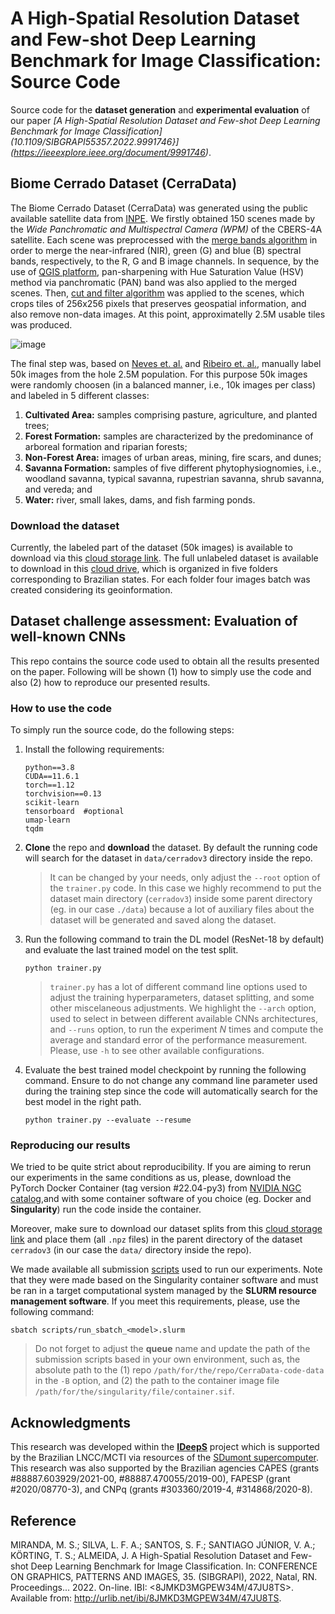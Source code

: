 # A High-Spatial Resolution Dataset and Few-shot Deep Learning Benchmark for Image Classification: Source Code

Source code for the **dataset generation** and **experimental evaluation** of our paper *[A High-Spatial Resolution Dataset and Few-shot Deep Learning Benchmark for Image Classification](10.1109/SIBGRAPI55357.2022.9991746}](https://ieeexplore.ieee.org/document/9991746)*.

## Biome Cerrado Dataset (CerraData)

The Biome Cerrado Dataset (CerraData) was generated using the public available satellite data from [INPE](http://www.dgi.inpe.br/). We firstly obtained 150 scenes made by the *Wide Panchromatic and Multispectral Camera (WPM)* of the CBERS-4A satellite. Each scene was preprocessed with the [merge bands algorithm](data_management/merge_bands.py) in order to merge the near-infrared (NIR), green (G) and blue (B) spectral bands, respectively, to the R, G and B image channels. In sequence, by the use of [QGIS platform](https://qgis.org/pt_BR/site/), pan-sharpening with Hue Saturation Value (HSV) method via panchromatic (PAN) band was also applied to the merged scenes. Then, [cut and filter algorithm](data_management/cut_and_filter_images.py) was applied to the scenes, which crops tiles of 256x256 pixels that preserves geospatial information, and also remove non-data images. At this point, approximatelly 2.5M usable tiles was produced.

![image](classes.jpeg)

The final step was, based on [Neves et. al.](https://doi.org/10.1117/1.JRS.15.044504) and [Ribeiro et. al.](https://www.embrapa.br/busca-de-publicacoes/-/publicacao/554094/fitofisionomias-do-bioma-cerrado), manually label 50k images from the hole 2.5M population. For this purpose 50k images  were randomly choosen (in a balanced manner, i.e., 10k images per class) and labeled in 5 different classes: 
1. **Cultivated Area:** samples comprising pasture, agriculture, and planted trees; 
2. **Forest Formation:** samples are characterized by the predominance of arboreal formation and riparian forests; 
3. **Non-Forest Area:** images of urban areas, mining, fire scars, and dunes; 
4. **Savanna Formation:** samples of five different phytophysiognomies, i.e., woodland savanna, typical savanna, rupestrian savanna, shrub savanna, and vereda; and 
5. **Water:** river, small lakes, dams, and fish farming ponds.

### Download the dataset
Currently, the labeled part of the dataset (50k images) is available to download via this [cloud storage link](https://www.kaggle.com/datasets/cerranet/biome-cerrado-dataset-cerradata). The full unlabeled dataset is available to download in this [cloud drive](https://inpebr-my.sharepoint.com/:f:/g/personal/mateus_miranda_inpe_br/EhAvFUXWZVlGq_saQc_wPXcB-5x5wwM_9wi4dkhzGMD9pA?e=K1H5bt), which is organized in five folders corresponding to Brazilian states. For each folder four images batch was created considering its geoinformation. 

## Dataset challenge assessment: Evaluation of well-known CNNs

This repo contains the source code used to obtain all the results presented on the paper. Following will be shown (1) how to simply use the code and also (2) how to reproduce our presented results.

### How to use the code

To simply run the source code, do the following steps:

1. Install the following requirements:
    
    ```
    python==3.8 
    CUDA==11.6.1
    torch==1.12
    torchvision==0.13
    scikit-learn
    tensorboard  #optional
    umap-learn
    tqdm
    ```


2. **Clone** the repo and **download** the dataset. By default the running code will search for the dataset in `data/cerradov3` directory inside the repo.

    >  It can be changed by your needs, only adjust the `--root` option of the `trainer.py` code. In this case we highly recommend to put the dataset main directory (`cerradov3`) inside some parent directory (eg. in our case `./data`) because a lot of auxiliary files about the dataset will be generated and saved along the dataset.

3. Run the following command to train the DL model (ResNet-18 by default) and evaluate the last trained model on the test split.

    `python trainer.py`

    > `trainer.py` has a lot of different command line options used to adjust the training hyperparameters, dataset splitting, and some other miscelaneous adjustments. We highlight the `--arch` option, used to select in between different available CNNs architectures, and `--runs` option, to run the experiment $N$ times and compute the average and standard error of the performance measurement. Please, use `-h` to see other available configurations.

4. Evaluate the best trained model checkpoint by running the following command. Ensure to do not change any command line parameter used during the training step since the code will automatically search for the best model in the right path.

    `python trainer.py --evaluate --resume`

### Reproducing our results

We tried to be quite strict about reproducibility. If you are aiming to rerun our experiments in the same conditions as us, please, download the PyTorch Docker Container (tag version #22.04-py3) from [NVIDIA NGC catalog](https://catalog.ngc.nvidia.com/orgs/nvidia/containers/pytorch),and with some container software of you choice (eg. Docker and **Singularity**) run the code inside the container.

Moreover, make sure to download our dataset splits from this [cloud storage link](https://drive.google.com/drive/folders/1R9QNvLu60WKtsgRzjaXz3pPnmRrcACkb?usp=sharing) and place them (all `.npz` files) in the parent directory of the dataset `cerradov3` (in our case the `data/` directory inside the repo). 

We made available all submission [scripts](scripts/) used to run our experiments. Note that they were made based on the Singularity container software and must be ran in a target computational system managed by the **SLURM resource management software**. If you meet this requirements, please, use the following command:
    
`sbatch scripts/run_sbatch_<model>.slurm`

> Do not forget to adjust the **queue** name and update the path of the submission scripts based in your own environment, such as, the absolute path to the (1) repo `/path/for/the/repo/CerraData-code-data` in the `-B` option, and (2) the path to the container image file `/path/for/the/singularity/file/container.sif`.

## Acknowledgments

This research was developed within the [**IDeepS**](https://github.com/vsantjr/IDeepS) project which is supported by the Brazilian LNCC/MCTI via resources of the [SDumont supercomputer](http://sdumont.lncc.br). This research was also supported by the Brazilian agencies CAPES (grants #88887.603929/2021-00, #88887.470055/2019-00), FAPESP (grant #2020/08770-3), and CNPq (grants #303360/2019-4, #314868/2020-8).

## Reference

MIRANDA, M. S.; SILVA, L. F. A.; SANTOS, S. F.; SANTIAGO JÚNIOR, V. A.; KÖRTING, T. S.; ALMEIDA, J. A High-Spatial Resolution Dataset and Few-shot Deep Learning Benchmark for Image Classification. In: CONFERENCE ON GRAPHICS, PATTERNS AND IMAGES, 35. (SIBGRAPI), 2022, Natal, RN. Proceedings... 2022. On-line. IBI: <8JMKD3MGPEW34M/47JU8TS>. Available from: <http://urlib.net/ibi/8JMKD3MGPEW34M/47JU8TS>. 

